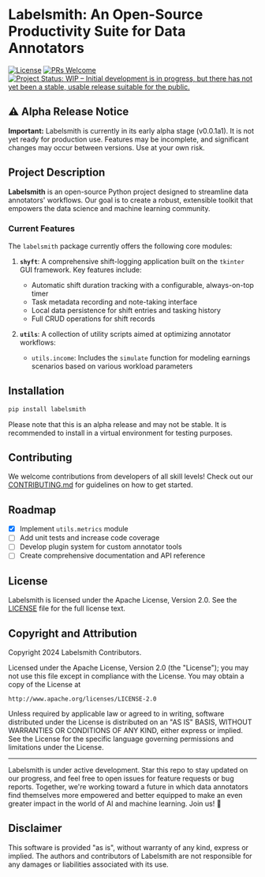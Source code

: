 # Labelsmith: An Open-Source Productivity Suite for Data Annotators

[![License](https://img.shields.io/badge/License-Apache%202.0-blue.svg)](https://opensource.org/licenses/Apache-2.0)
[![PRs Welcome](https://img.shields.io/badge/PRs-welcome-brightgreen.svg?style=flat-square)](http://makeapullrequest.com)
[![Project Status: WIP – Initial development is in progress, but there has not yet been a stable, usable release suitable for the public.](https://www.repostatus.org/badges/latest/wip.svg)](https://www.repostatus.org/#wip)

## ⚠️ Alpha Release Notice

**Important:** Labelsmith is currently in its early alpha stage (v0.0.1a1). It is not yet ready for production use. Features may be incomplete, and significant changes may occur between versions. Use at your own risk.

## Project Description

**Labelsmith** is an open-source Python project designed to streamline data annotators' workflows. Our goal is to create a robust, extensible toolkit that empowers the data science and machine learning community.

### Current Features

The `labelsmith` package currently offers the following core modules:

1. **`shyft`**: A comprehensive shift-logging application built on the `tkinter` GUI framework. Key features include:
   
   - Automatic shift duration tracking with a configurable, always-on-top timer
   - Task metadata recording and note-taking interface
   - Local data persistence for shift entries and tasking history
   - Full CRUD operations for shift records

2. **`utils`**: A collection of utility scripts aimed at optimizing annotator workflows:
   - `utils.income`: Includes the `simulate` function for modeling earnings scenarios based on various workload parameters

## Installation

```bash
pip install labelsmith
```

Please note that this is an alpha release and may not be stable. It is recommended to install in a virtual environment for testing purposes.

## Contributing

We welcome contributions from developers of all skill levels! Check out our [CONTRIBUTING.md](CONTRIBUTING.md) for guidelines on how to get started.

## Roadmap

- [x] Implement `utils.metrics` module
- [ ] Add unit tests and increase code coverage
- [ ] Develop plugin system for custom annotator tools
- [ ] Create comprehensive documentation and API reference

## License

Labelsmith is licensed under the Apache License, Version 2.0. See the [LICENSE](LICENSE) file for the full license text.

## Copyright and Attribution

Copyright 2024 Labelsmith Contributors.

Licensed under the Apache License, Version 2.0 (the "License");
you may not use this file except in compliance with the License.
You may obtain a copy of the License at

    http://www.apache.org/licenses/LICENSE-2.0

Unless required by applicable law or agreed to in writing, software
distributed under the License is distributed on an "AS IS" BASIS,
WITHOUT WARRANTIES OR CONDITIONS OF ANY KIND, either express or implied.
See the License for the specific language governing permissions and
limitations under the License.

---

Labelsmith is under active development. Star this repo to stay updated on our progress, and feel free to open issues for feature requests or bug reports. Together, we're working toward a future in which data annotators find themselves more empowered and better equipped to make an even greater impact in the world of AI and machine learning. Join us! 🚀

## Disclaimer

This software is provided "as is", without warranty of any kind, express or implied. The authors and contributors of Labelsmith are not responsible for any damages or liabilities associated with its use.